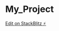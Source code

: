 # My_Project

[Edit on StackBlitz ⚡️](https://stackblitz.com/edit/sveltejs-kit-template-default-awyrem)